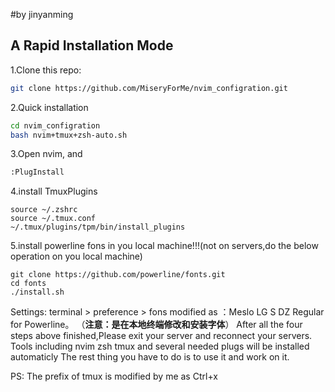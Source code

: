 #by jinyanming 

## A Rapid Installation Mode

1.Clone this repo:
```sh
git clone https://github.com/MiseryForMe/nvim_configration.git
```


2.Quick installation
```sh
cd nvim_configration
bash nvim+tmux+zsh-auto.sh
```

3.Open nvim, and
```sh
:PlugInstall
```
4.install TmuxPlugins
```
source ~/.zshrc
source ~/.tmux.conf
~/.tmux/plugins/tpm/bin/install_plugins
```
5.install powerline fons in you local machine!!!(not on servers,do the below operation on you local machine)
```
git clone https://github.com/powerline/fonts.git
cd fonts
./install.sh
```
Settings: terminal > preference > fons modified as  ：Meslo LG S DZ Regular for Powerline。
（**注意：是在本地终端修改和安装字体**）
After all the four steps above finished,Please exit your server and reconnect your servers.
Tools including nvim zsh tmux and several needed plugs will be installed automaticly
The rest thing you have to do is to use it and work on it.



PS:
    The prefix of tmux is modified by me as Ctrl+x

